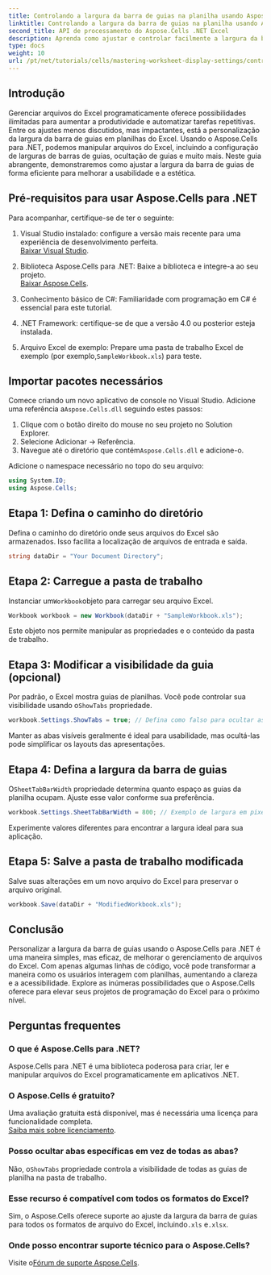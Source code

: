 ```yaml
---
title: Controlando a largura da barra de guias na planilha usando Aspose.Cells
linktitle: Controlando a largura da barra de guias na planilha usando Aspose.Cells
second_title: API de processamento do Aspose.Cells .NET Excel
description: Aprenda como ajustar e controlar facilmente a largura da barra de guias em planilhas do Excel usando o Aspose.Cells para .NET. Siga nosso guia passo a passo para aprimorar a navegação e a estética da planilha com configurações personalizadas.
type: docs
weight: 10
url: /pt/net/tutorials/cells/mastering-worksheet-display-settings/controlling-tab-bar-width/
---
```

## Introdução

Gerenciar arquivos do Excel programaticamente oferece possibilidades ilimitadas para aumentar a produtividade e automatizar tarefas repetitivas. Entre os ajustes menos discutidos, mas impactantes, está a personalização da largura da barra de guias em planilhas do Excel. Usando o Aspose.Cells para .NET, podemos manipular arquivos do Excel, incluindo a configuração de larguras de barras de guias, ocultação de guias e muito mais. Neste guia abrangente, demonstraremos como ajustar a largura da barra de guias de forma eficiente para melhorar a usabilidade e a estética.

## Pré-requisitos para usar Aspose.Cells para .NET

Para acompanhar, certifique-se de ter o seguinte:

1. Visual Studio instalado: configure a versão mais recente para uma experiência de desenvolvimento perfeita.  
   [Baixar Visual Studio](https://visualstudio.microsoft.com/).

2. Biblioteca Aspose.Cells para .NET: Baixe a biblioteca e integre-a ao seu projeto.  
   [Baixar Aspose.Cells](https://releases.aspose.com/cells/net/).

3. Conhecimento básico de C#: Familiaridade com programação em C# é essencial para este tutorial.

4. .NET Framework: certifique-se de que a versão 4.0 ou posterior esteja instalada.

5.  Arquivo Excel de exemplo: Prepare uma pasta de trabalho Excel de exemplo (por exemplo,`SampleWorkbook.xls`) para teste.

## Importar pacotes necessários
 Comece criando um novo aplicativo de console no Visual Studio. Adicione uma referência a`Aspose.Cells.dll` seguindo estes passos:

1. Clique com o botão direito do mouse no seu projeto no Solution Explorer.
2. Selecione Adicionar → Referência.
3.  Navegue até o diretório que contém`Aspose.Cells.dll` e adicione-o.

Adicione o namespace necessário no topo do seu arquivo:

```csharp
using System.IO;
using Aspose.Cells;
```

## Etapa 1: Defina o caminho do diretório
Defina o caminho do diretório onde seus arquivos do Excel são armazenados. Isso facilita a localização de arquivos de entrada e saída.

```csharp
string dataDir = "Your Document Directory";
```

## Etapa 2: Carregue a pasta de trabalho
 Instanciar um`Workbook`objeto para carregar seu arquivo Excel.

```csharp
Workbook workbook = new Workbook(dataDir + "SampleWorkbook.xls");
```

Este objeto nos permite manipular as propriedades e o conteúdo da pasta de trabalho.

## Etapa 3: Modificar a visibilidade da guia (opcional)
 Por padrão, o Excel mostra guias de planilhas. Você pode controlar sua visibilidade usando o`ShowTabs` propriedade.

```csharp
workbook.Settings.ShowTabs = true; // Defina como falso para ocultar as guias
```

Manter as abas visíveis geralmente é ideal para usabilidade, mas ocultá-las pode simplificar os layouts das apresentações.

## Etapa 4: Defina a largura da barra de guias
 O`SheetTabBarWidth` propriedade determina quanto espaço as guias da planilha ocupam. Ajuste esse valor conforme sua preferência.

```csharp
workbook.Settings.SheetTabBarWidth = 800; // Exemplo de largura em pixels
```

Experimente valores diferentes para encontrar a largura ideal para sua aplicação.

## Etapa 5: Salve a pasta de trabalho modificada
Salve suas alterações em um novo arquivo do Excel para preservar o arquivo original.

```csharp
workbook.Save(dataDir + "ModifiedWorkbook.xls");
```

## Conclusão

Personalizar a largura da barra de guias usando o Aspose.Cells para .NET é uma maneira simples, mas eficaz, de melhorar o gerenciamento de arquivos do Excel. Com apenas algumas linhas de código, você pode transformar a maneira como os usuários interagem com planilhas, aumentando a clareza e a acessibilidade. Explore as inúmeras possibilidades que o Aspose.Cells oferece para elevar seus projetos de programação do Excel para o próximo nível.

## Perguntas frequentes

### O que é Aspose.Cells para .NET?
Aspose.Cells para .NET é uma biblioteca poderosa para criar, ler e manipular arquivos do Excel programaticamente em aplicativos .NET.

### O Aspose.Cells é gratuito?
Uma avaliação gratuita está disponível, mas é necessária uma licença para funcionalidade completa.  
[Saiba mais sobre licenciamento](https://purchase.aspose.com/buy).

### Posso ocultar abas específicas em vez de todas as abas?
 Não, o`ShowTabs` propriedade controla a visibilidade de todas as guias de planilha na pasta de trabalho.

### Esse recurso é compatível com todos os formatos do Excel?
 Sim, o Aspose.Cells oferece suporte ao ajuste da largura da barra de guias para todos os formatos de arquivo do Excel, incluindo`.xls` e`.xlsx`.

### Onde posso encontrar suporte técnico para o Aspose.Cells?
 Visite o[Fórum de suporte Aspose.Cells](https://forum.aspose.com/c/cells/9).